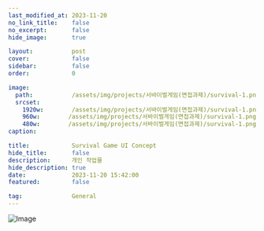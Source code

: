 ```yaml
---
last_modified_at: 2023-11-20
no_link_title:    false 
no_excerpt:       false 
hide_image:       true

layout:           post
cover:            false
sidebar:          false
order:            0

image:
  path:           /assets/img/projects/서바이벌게임(면접과제)/survival-1.png
  srcset:
    1920w:        /assets/img/projects/서바이벌게임(면접과제)/survival-1.png
    960w:        /assets/img/projects/서바이벌게임(면접과제)/survival-1.png
    480w:        /assets/img/projects/서바이벌게임(면접과제)/survival-1.png
caption:          

title:            Survival Game UI Concept
hide_title:       false
description:      개인 작업물
hide_description: true
date:             2023-11-20 15:42:00
featured:         false

tag:              General
---
```



![Image](/assets/img/projects/서바이벌게임(면접과제)/Survival_00.png)
